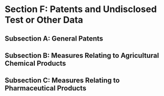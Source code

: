 # Section F: Patents and Undisclosed Test or Other Data

## Subsection A: General Patents

## Subsection B: Measures Relating to Agricultural Chemical Products

## Subsection C: Measures Relating to Pharmaceutical Products








